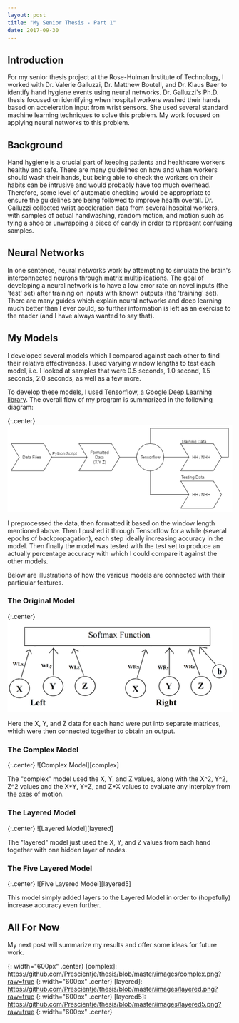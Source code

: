 ```yaml
---
layout: post
title: "My Senior Thesis - Part 1"
date: 2017-09-30
---
```


## Introduction
For my senior thesis project at the Rose-Hulman Institute of Technology, I worked with Dr. Valerie Galluzzi, Dr. Matthew Boutell, and Dr. Klaus Baer to identify hand hygiene events using neural networks. Dr. Galluzzi's Ph.D. thesis focused on identifying when hospital workers washed their hands based on acceleration input from wrist sensors. She used several standard machine learning techniques to solve this problem. My work focused on applying neural networks to this problem.

## Background
Hand hygiene is a crucial part of keeping patients and healthcare workers healthy and safe. There are many guidelines on how and when workers should wash their hands, but being able to check the workers on their habits can be intrusive and would probably have too much overhead. Therefore, some level of automatic checking would be appropriate to ensure the guidelines are being followed to improve health overall. Dr. Galluzzi collected wrist acceleration data from several hospital workers, with samples of actual handwashing, random motion, and motion such as tying a shoe or unwrapping a piece of candy in order to represent confusing samples.

## Neural Networks
In one sentence, neural networks work by attempting to simulate the brain's interconnected neurons through matrix multiplications. The goal of developing a neural network is to have a low error rate on novel inputs (the 'test' set) after training on inputs with known outputs (the 'training' set). There are many guides which explain neural networks and deep learning much better than I ever could, so further information is left as an exercise to the reader (and I have always wanted to say that). 

## My Models
I developed several models which I compared against each other to find their relative effectiveness. I used varying window lengths to test each model, i.e. I looked at samples that were 0.5 seconds, 1.0 second, 1.5 seconds, 2.0 seconds, as well as a few more.

To develop these models, I used [Tensorflow, a Google Deep Learning library](https://www.tensorflow.org/). The overall flow of my program is summarized in the following diagram:

{:.center}
![Pipeline Flow][flow]

I preprocessed the data, then formatted it based on the window length mentioned above. Then I pushed it through Tensorflow for a while (several epochs of backpropagation), each step ideally increasing accuracy in the model. Then finally the model was tested with the test set to produce an actually percentage accuracy with which I could compare it against the other models.  

Below are illustrations of how the various models are connected with their particular features.

### The Original Model

{:.center}
![Original Model][original]

Here the X, Y, and Z data for each hand were put into separate matrices, which were then connected together to obtain an output.

### The Complex Model

{:.center}
![Complex Model][complex]

The "complex" model used the X, Y, and Z values, along with the X^2, Y^2, Z^2 values and the X\*Y, Y\*Z, and Z\*X values to evaluate any interplay from the axes of motion.

### The Layered Model

{:.center}
![Layered Model][layered]

The "layered" model just used the X, Y, and Z values from each hand together with one hidden layer of nodes. 

### The Five Layered Model

{:.center}
![Five Layered Model][layered5]

This model simply added layers to the Layered Model in order to (hopefully) increase accuracy even further.


## All For Now
My next post will summarize my results and offer some ideas for future work.


[flow]: https://github.com/Prescientje/thesis/blob/master/images/pipeline3.png?raw=true
[original]: https://github.com/Prescientje/thesis/blob/master/images/original.png?raw=true
{: width="600px" .center}
[complex]: https://github.com/Prescientje/thesis/blob/master/images/complex.png?raw=true
{: width="600px" .center}
[layered]: https://github.com/Prescientje/thesis/blob/master/images/layered.png?raw=true
{: width="600px" .center}
[layered5]: https://github.com/Prescientje/thesis/blob/master/images/layered5.png?raw=true
{: width="600px" .center}